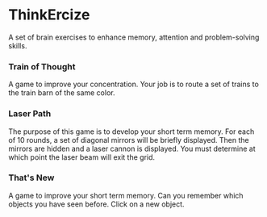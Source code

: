 # ThinkErcize
A set of brain exercises to enhance memory, attention and problem-solving skills.

### Train of Thought
A game to improve your concentration.
Your job is to route a set of trains to the train barn of the same color.

### Laser Path
The purpose of this game is to develop your short term memory.
For each of 10 rounds, a set of diagonal mirrors will be briefly displayed.
Then the mirrors are hidden and a laser cannon is displayed.
You must determine at which point the laser beam will exit the grid.

### That's New
A game to improve your short term memory.
Can you remember which objects you have seen before.
Click on a new object.
